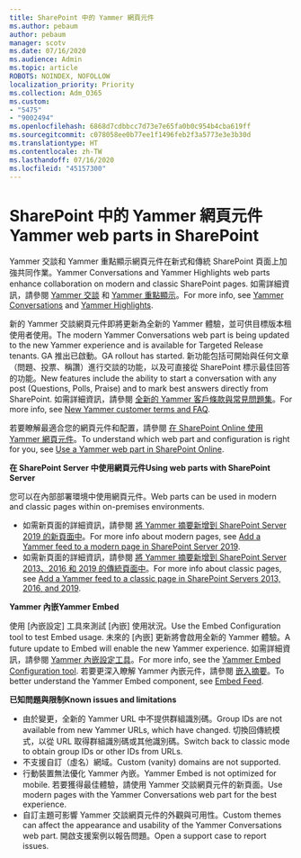 ```yaml
---
title: SharePoint 中的 Yammer 網頁元件
ms.author: pebaum
author: pebaum
manager: scotv
ms.date: 07/16/2020
ms.audience: Admin
ms.topic: article
ROBOTS: NOINDEX, NOFOLLOW
localization_priority: Priority
ms.collection: Adm_O365
ms.custom:
- "5475"
- "9002494"
ms.openlocfilehash: 6868d7cdbbcc7d73e7e65fa0b0c954b4cba619ff
ms.sourcegitcommit: c078058ee0b77ee1f1496feb2f3a5773e3e3b30d
ms.translationtype: HT
ms.contentlocale: zh-TW
ms.lasthandoff: 07/16/2020
ms.locfileid: "45157300"
---
```

# <a name="yammer-web-parts-in-sharepoint"></a><span data-ttu-id="02b5a-102">SharePoint 中的 Yammer 網頁元件</span><span class="sxs-lookup"><span data-stu-id="02b5a-102">Yammer web parts in SharePoint</span></span>

<span data-ttu-id="02b5a-103">Yammer 交談和 Yammer 重點顯示網頁元件在新式和傳統 SharePoint 頁面上加強共同作業。</span><span class="sxs-lookup"><span data-stu-id="02b5a-103">Yammer Conversations and Yammer Highlights web parts enhance collaboration on modern and classic SharePoint pages.</span></span> <span data-ttu-id="02b5a-104">如需詳細資訊，請參閱 [Yammer 交談](https://support.microsoft.com/office/use-a-yammer-web-part-in-sharepoint-online-a53cfa0c-3d09-42c8-a286-1038a81c59da#conversations) 和 [Yammer 重點顯示](https://support.microsoft.com/office/use-a-yammer-web-part-in-sharepoint-online-a53cfa0c-3d09-42c8-a286-1038a81c59da#highlights)。</span><span class="sxs-lookup"><span data-stu-id="02b5a-104">For more info, see [Yammer Conversations](https://support.microsoft.com/office/use-a-yammer-web-part-in-sharepoint-online-a53cfa0c-3d09-42c8-a286-1038a81c59da#conversations)  and  [Yammer Highlights](https://support.microsoft.com/office/use-a-yammer-web-part-in-sharepoint-online-a53cfa0c-3d09-42c8-a286-1038a81c59da#highlights).</span></span>    

<span data-ttu-id="02b5a-105">新的 Yammer 交談網頁元件即將更新為全新的 Yammer 體驗，並可供目標版本租使用者使用。</span><span class="sxs-lookup"><span data-stu-id="02b5a-105">The modern Yammer Conversations web part is being updated to the new Yammer experience and is available for Targeted Release tenants.</span></span> <span data-ttu-id="02b5a-106">GA 推出已啟動。</span><span class="sxs-lookup"><span data-stu-id="02b5a-106">GA rollout has started.</span></span> <span data-ttu-id="02b5a-107">新功能包括可開始與任何文章（問題、投票、稱讚）進行交談的功能，以及可直接從 SharePoint 標示最佳回答的功能。</span><span class="sxs-lookup"><span data-stu-id="02b5a-107">New features include the ability to start a conversation with any post (Questions, Polls, Praise) and to mark best answers directly from SharePoint.</span></span> <span data-ttu-id="02b5a-108">如需詳細資訊，請參閱 [全新的 Yammer 客戶條款與常見問題集](https://docs.microsoft.com/yammer/get-started-with-yammer/newyammer-faq)。</span><span class="sxs-lookup"><span data-stu-id="02b5a-108">For more info, see [New Yammer customer terms and FAQ](https://docs.microsoft.com/yammer/get-started-with-yammer/newyammer-faq).</span></span>

 <span data-ttu-id="02b5a-109">若要瞭解最適合您的網頁元件和配置，請參閱 [在 SharePoint Online 使用 Yammer 網頁元件](https://support.microsoft.com/office/use-a-yammer-web-part-in-sharepoint-online-a53cfa0c-3d09-42c8-a286-1038a81c59da)。</span><span class="sxs-lookup"><span data-stu-id="02b5a-109">To understand which web part and configuration is right for you, see [Use a Yammer web part in SharePoint Online](https://support.microsoft.com/office/use-a-yammer-web-part-in-sharepoint-online-a53cfa0c-3d09-42c8-a286-1038a81c59da).</span></span>  

<span data-ttu-id="02b5a-110">**在 SharePoint Server 中使用網頁元件**</span><span class="sxs-lookup"><span data-stu-id="02b5a-110">**Using web parts with SharePoint Server**</span></span>  

<span data-ttu-id="02b5a-111">您可以在內部部署環境中使用網頁元件。</span><span class="sxs-lookup"><span data-stu-id="02b5a-111">Web parts can be used in modern and classic pages within on-premises environments.</span></span>

- <span data-ttu-id="02b5a-112">如需新頁面的詳細資訊，請參閱 [將 Yammer 摘要新增到 SharePoint Server 2019 的新頁面中](https://docs.microsoft.com/yammer/integrate-yammer-with-other-apps/embed-a-feed-into-a-sharepoint-site#add-a-yammer-feed-to-a-modern-page-in-sharepoint-server-2019)。</span><span class="sxs-lookup"><span data-stu-id="02b5a-112">For more info about modern pages, see [Add a Yammer feed to a modern page in SharePoint Server 2019](https://docs.microsoft.com/yammer/integrate-yammer-with-other-apps/embed-a-feed-into-a-sharepoint-site#add-a-yammer-feed-to-a-modern-page-in-sharepoint-server-2019).</span></span> 
- <span data-ttu-id="02b5a-113">如需新頁面的詳細資訊，請參閱 [將 Yammer 摘要新增到 SharePoint Server 2013、2016 和 2019 的傳統頁面中](https://docs.microsoft.com/yammer/integrate-yammer-with-other-apps/embed-a-feed-into-a-sharepoint-site#add-a-yammer-feed-to-a-classic-page-in-sharepoint-servers-2013-2016-and-2019)。</span><span class="sxs-lookup"><span data-stu-id="02b5a-113">For more info about classic pages, see [Add a Yammer feed to a classic page in SharePoint Servers 2013, 2016, and 2019](https://docs.microsoft.com/yammer/integrate-yammer-with-other-apps/embed-a-feed-into-a-sharepoint-site#add-a-yammer-feed-to-a-classic-page-in-sharepoint-servers-2013-2016-and-2019).</span></span>

<span data-ttu-id="02b5a-114">**Yammer 內嵌**</span><span class="sxs-lookup"><span data-stu-id="02b5a-114">**Yammer Embed**</span></span>  

<span data-ttu-id="02b5a-115">使用 [內嵌設定] 工具來測試 [內嵌] 使用狀況。</span><span class="sxs-lookup"><span data-stu-id="02b5a-115">Use the Embed Configuration tool to test Embed usage.</span></span> <span data-ttu-id="02b5a-116">未來的 [內嵌] 更新將會啟用全新的 Yammer 體驗。</span><span class="sxs-lookup"><span data-stu-id="02b5a-116">A future update to Embed will enable the new Yammer experience.</span></span> <span data-ttu-id="02b5a-117">如需詳細資訊，請參閱 [Yammer 內嵌設定工具](https://aka.ms/YammerEmbedConfigureTool)。</span><span class="sxs-lookup"><span data-stu-id="02b5a-117">For more info, see the [Yammer Embed Configuration tool](https://aka.ms/YammerEmbedConfigureTool).</span></span> <span data-ttu-id="02b5a-118">若要更深入瞭解 Yammer 內嵌元件，請參閱 [嵌入摘要](https://aka.ms/YammerDevDocs)。</span><span class="sxs-lookup"><span data-stu-id="02b5a-118">To better understand the Yammer Embed component, see [Embed Feed](https://aka.ms/YammerDevDocs).</span></span>

<span data-ttu-id="02b5a-119">**已知問題與限制**</span><span class="sxs-lookup"><span data-stu-id="02b5a-119">**Known issues and limitations**</span></span>

- <span data-ttu-id="02b5a-120">由於變更，全新的 Yammer URL 中不提供群組識別碼。</span><span class="sxs-lookup"><span data-stu-id="02b5a-120">Group IDs are not available from new Yammer URLs, which have changed.</span></span> <span data-ttu-id="02b5a-121">切換回傳統模式，以從 URL 取得群組識別碼或其他識別碼。</span><span class="sxs-lookup"><span data-stu-id="02b5a-121">Switch back to classic mode to obtain group IDs or other IDs from URLs.</span></span>
- <span data-ttu-id="02b5a-122">不支援自訂（虛名）網域。</span><span class="sxs-lookup"><span data-stu-id="02b5a-122">Custom (vanity) domains are not supported.</span></span>
- <span data-ttu-id="02b5a-123">行動裝置無法優化 Yammer 內嵌。</span><span class="sxs-lookup"><span data-stu-id="02b5a-123">Yammer Embed is not optimized for mobile.</span></span> <span data-ttu-id="02b5a-124">若要獲得最佳體驗，請使用 Yammer 交談網頁元件的新頁面。</span><span class="sxs-lookup"><span data-stu-id="02b5a-124">Use modern pages with the Yammer Conversations web part for the best experience.</span></span>
- <span data-ttu-id="02b5a-125">自訂主題可影響 Yammer 交談網頁元件的外觀與可用性。</span><span class="sxs-lookup"><span data-stu-id="02b5a-125">Custom themes can affect the appearance and usability of the Yammer Conversations web part.</span></span> <span data-ttu-id="02b5a-126">開啟支援案例以報告問題。</span><span class="sxs-lookup"><span data-stu-id="02b5a-126">Open a support case to report issues.</span></span>